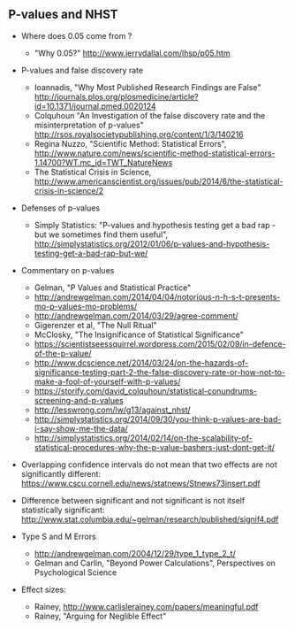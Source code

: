 ## P-values and NHST

- Where does 0.05 come from ?

    - "Why 0.05?" <http://www.jerrydallal.com/lhsp/p05.htm>

- P-values and false discovery rate

    - Ioannadis, "Why Most Published Research Findings are False" http://journals.plos.org/plosmedicine/article?id=10.1371/journal.pmed.0020124
	- Colquhoun "An Investigation of the false discovery rate and the misinterpretation of p-values" http://rsos.royalsocietypublishing.org/content/1/3/140216
	- Regina Nuzzo, "Scientific Method: Statistical Errors", http://www.nature.com/news/scientific-method-statistical-errors-1.14700?WT.mc_id=TWT_NatureNews
	- The Statistical Crisis in Science, http://www.americanscientist.org/issues/pub/2014/6/the-statistical-crisis-in-science/2

- Defenses of p-values

    - Simply Statistics: "P-values and hypothesis testing get a bad rap - but we sometimes find them useful", http://simplystatistics.org/2012/01/06/p-values-and-hypothesis-testing-get-a-bad-rap-but-we/

- Commentary on p-values 

    - Gelman, "P Values and Statistical Practice"
	- http://andrewgelman.com/2014/04/04/notorious-n-h-s-t-presents-mo-p-values-mo-problems/
	- http://andrewgelman.com/2014/03/29/agree-comment/
	- Gigerenzer et al, "The Null Ritual"
	- McClosky, "The Insignificance of Statistical Significance"
	- https://scientistseessquirrel.wordpress.com/2015/02/09/in-defence-of-the-p-value/
	- http://www.dcscience.net/2014/03/24/on-the-hazards-of-significance-testing-part-2-the-false-discovery-rate-or-how-not-to-make-a-fool-of-yourself-with-p-values/
	- https://storify.com/david_colquhoun/statistical-conundrums-screening-and-p-values
	- http://lesswrong.com/lw/g13/against_nhst/
	- http://simplystatistics.org/2014/09/30/you-think-p-values-are-bad-i-say-show-me-the-data/
	- http://simplystatistics.org/2014/02/14/on-the-scalability-of-statistical-procedures-why-the-p-value-bashers-just-dont-get-it/

- Overlapping confidence intervals do not mean that two effects are not significantly different: https://www.cscu.cornell.edu/news/statnews/Stnews73insert.pdf

- Difference between significant and not significant is not itself statistically significant: http://www.stat.columbia.edu/~gelman/research/published/signif4.pdf

- Type S and M Errors

    - http://andrewgelman.com/2004/12/29/type_1_type_2_t/
	- Gelman and Carlin, "Beyond Power Calculations", Perspectives on Psychological Science

	
- Effect sizes:

    - Rainey, http://www.carlislerainey.com/papers/meaningful.pdf
	- Rainey, "Arguing for Neglible Effect"
